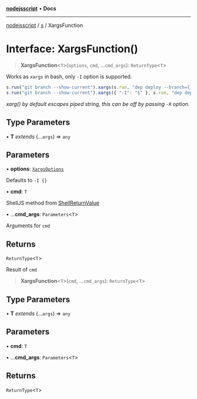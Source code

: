 [**nodejsscript**](../../../README.md) • **Docs**

***

[nodejsscript](../../../README.md) / [s](../README.md) / XargsFunction

# Interface: XargsFunction()

> **XargsFunction**\<`T`\>(`options`, `cmd`, ...`cmd_args`): `ReturnType`\<`T`\>

Works as `xargs` in bash, only `-I` option is supported.
```js
s.run("git branch --show-current").xargs(s.run, "dep deploy --branch={}");
s.run("git branch --show-current").xargs({ "-I": "§" }, s.run, "dep deploy --branch=§");
```
*xarg() by default escapes piped string, this can be off by passing `-R` option.*

## Type Parameters

• **T** *extends* (...`args`) => `any`

## Parameters

• **options**: [`XargsOptions`](XargsOptions.md)

Defaults to `-I {}`

• **cmd**: `T`

ShellJS method from [ShellReturnValue](ShellReturnValue.md)

• ...**cmd\_args**: `Parameters`\<`T`\>

Arguments for `cmd`

## Returns

`ReturnType`\<`T`\>

Result of `cmd`

> **XargsFunction**\<`T`\>(`cmd`, ...`cmd_args`): `ReturnType`\<`T`\>

## Type Parameters

• **T** *extends* (...`args`) => `any`

## Parameters

• **cmd**: `T`

• ...**cmd\_args**: `Parameters`\<`T`\>

## Returns

`ReturnType`\<`T`\>
